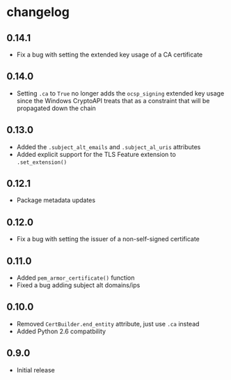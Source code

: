 # changelog

## 0.14.1

 - Fix a bug with setting the extended key usage of a CA certificate

## 0.14.0

 - Setting `.ca` to `True` no longer adds the `ocsp_signing` extended key usage
   since the Windows CryptoAPI treats that as a constraint that will be
   propagated down the chain

## 0.13.0

 - Added the `.subject_alt_emails` and `.subject_al_uris` attributes
 - Added explicit support for the TLS Feature extension to `.set_extension()`

## 0.12.1

 - Package metadata updates

## 0.12.0

 - Fix a bug with setting the issuer of a non-self-signed certificate

## 0.11.0

 - Added `pem_armor_certificate()` function
 - Fixed a bug adding subject alt domains/ips

## 0.10.0

 - Removed `CertBuilder.end_entity` attribute, just use `.ca` instead
 - Added Python 2.6 compatbility

## 0.9.0

 - Initial release
